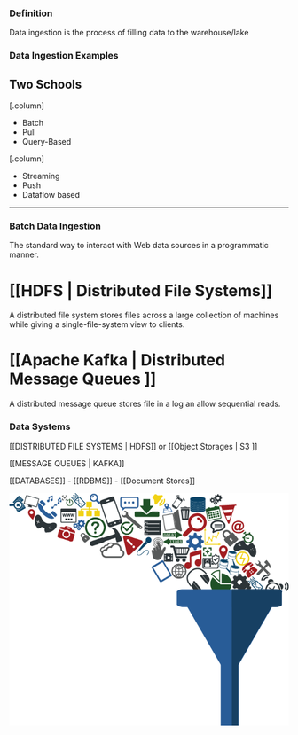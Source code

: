 ### Definition

Data ingestion is the process of filling data to the warehouse/lake

### Data Ingestion Examples 

## Two Schools

[.column]

- Batch
- Pull
- Query-Based

[.column]

- Streaming
- Push
- Dataflow based

---

### Batch Data Ingestion


The standard way to interact with Web data sources in a programmatic manner.

#  [[HDFS | Distributed File Systems]]

A distributed file system stores files across a large collection of machines while giving a single-file-system view to clients.

# [[Apache Kafka | Distributed Message Queues ]]

A distributed message queue stores file in a log an allow sequential reads. 

### Data Systems

[[DISTRIBUTED FILE SYSTEMS | HDFS]] or [[Object Storages | S3 ]]

[[MESSAGE QUEUES | KAFKA]]

[[DATABASES]]
	- [[RDBMS]]
	- [[Document Stores]]

![](attachments/Big-Data-funnel.png)